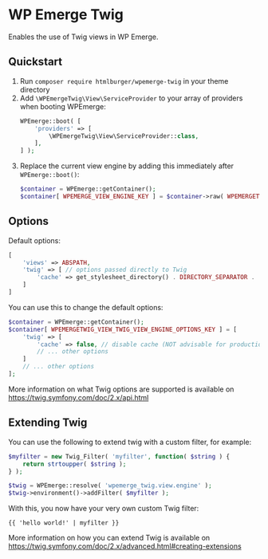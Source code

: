 # WP Emerge Twig

Enables the use of Twig views in WP Emerge.

## Quickstart

1. Run `composer require htmlburger/wpemerge-twig` in your theme directory
1. Add `\WPEmergeTwig\View\ServiceProvider` to your array of providers when booting WPEmerge:
    ```php
    WPEmerge::boot( [
        'providers' => [
            \WPEmergeTwig\View\ServiceProvider::class,
        ],
    ] );
    ```
1. Replace the current view engine by adding this immediately after `WPEmerge::boot()`:
    ```php
    $container = WPEmerge::getContainer();
    $container[ WPEMERGE_VIEW_ENGINE_KEY ] = $container->raw( WPEMERGETWIG_VIEW_TWIG_VIEW_ENGINE_KEY );
    ```

## Options

Default options:
```php
[
    'views' => ABSPATH,
    'twig' => [ // options passed directly to Twig
        'cache' => get_stylesheet_directory() . DIRECTORY_SEPARATOR . 'cache' . DIRECTORY_SEPARATOR . 'twig',
    ]
]
```

You can use this to change the default options:
```php
$container = WPEmerge::getContainer();
$container[ WPEMERGETWIG_VIEW_TWIG_VIEW_ENGINE_OPTIONS_KEY ] = [
    'twig' => [
        'cache' => false, // disable cache (NOT advisable for production use)
        // ... other options
    ]
    // ... other options
];
```

More information on what Twig options are supported is available on https://twig.symfony.com/doc/2.x/api.html

## Extending Twig

You can use the following to extend twig with a custom filter, for example:
```php
$myfilter = new Twig_Filter( 'myfilter', function( $string ) {
    return strtoupper( $string );
} );

$twig = WPEmerge::resolve( 'wpemerge_twig.view.engine' );
$twig->environment()->addFilter( $myfilter );
```
With this, you now have your very own custom Twig filter:
```twig
{{ 'hello world!' | myfilter }}
```

More information on how you can extend Twig is available on https://twig.symfony.com/doc/2.x/advanced.html#creating-extensions
